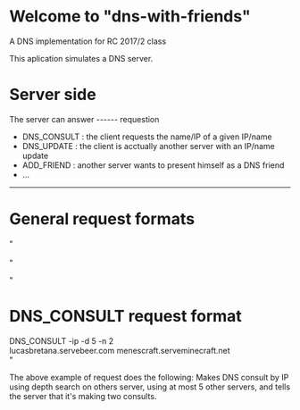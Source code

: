# Welcome to "dns-with-friends"
A DNS implementation for RC 2017/2 class

This aplication simulates a DNS server.

# Server side
The server can answer ------ requestion  
  - DNS_CONSULT : the client requests the name/IP of a given IP/name  
  - DNS_UPDATE : the client is acctually another server with an IP/name update  
  - ADD_FRIEND : another server wants to present himself as a DNS friend  
  - ...


--------------------------------------------------
# General request formats
"
<request-type><SPACE><space-separeted-flags><ENTER>  
<enter-separated-paramateres><ENTER>  
"

"
# DNS_CONSULT request format
DNS_CONSULT -ip -d 5 -n 2  
lucasbretana.servebeer.com
menescraft.serveminecraft.net  
"

The above example of request does the following:
Makes DNS consult by IP using depth search on others server, using at most 5 other servers, and tells the server that it's making two consults.


